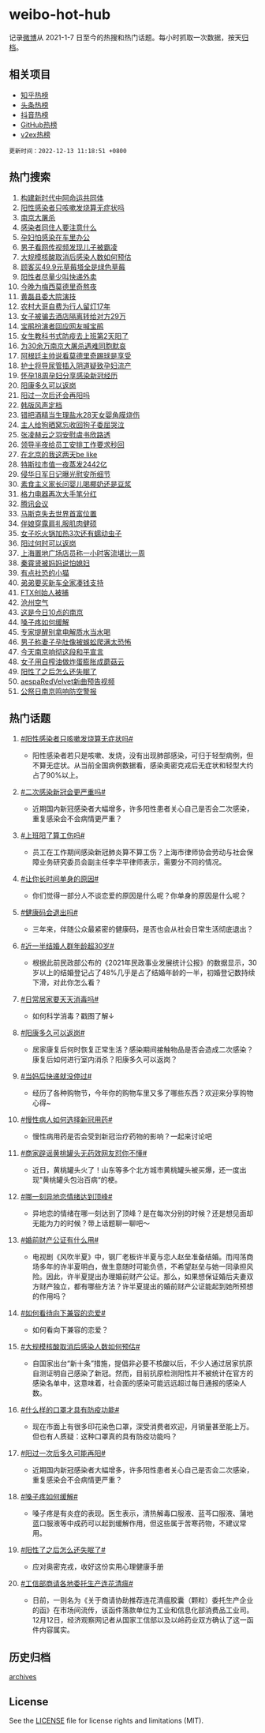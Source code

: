 # weibo-hot-hub

记录[微博](https://www.weibo.com)从 2021-1-7 日至今的热搜和热门话题。每小时抓取一次数据，按天[归档](archives)。

## 相关项目

- [知乎热榜](https://github.com/lonnyzhang423/zhihu-hot-hub)
- [头条热榜](https://github.com/lonnyzhang423/toutiao-hot-hub)
- [抖音热榜](https://github.com/lonnyzhang423/douyin-hot-hub)
- [GitHub热榜](https://github.com/lonnyzhang423/github-hot-hub)
- [v2ex热榜](https://github.com/lonnyzhang423/v2ex-hot-hub)


`更新时间：2022-12-13 11:18:51 +0800`

## 热门搜索

1. [构建新时代中阿命运共同体](https://m.weibo.cn/search?containerid=100103type%3D1%26t%3D10%26q%3D%23%E6%9E%84%E5%BB%BA%E6%96%B0%E6%97%B6%E4%BB%A3%E4%B8%AD%E9%98%BF%E5%91%BD%E8%BF%90%E5%85%B1%E5%90%8C%E4%BD%93%23&stream_entry_id=51&isnewpage=1&extparam=seat%3D1%26cate%3D10103%26pos%3D0%26dgr%3D0%26filter_type%3Drealtimehot%26c_type%3D51%26display_time%3D1670901529%26pre_seqid%3D1670900600684024098318&luicode=10000011&lfid=106003type%253D25%2526t%253D3%2526disable_hot%253D1%2526filter_type%253Drealtimehot)
1. [阳性感染者只咳嗽发烧算无症状吗](https://m.weibo.cn/search?containerid=100103type%3D1%26t%3D10%26q%3D%23%E9%98%B3%E6%80%A7%E6%84%9F%E6%9F%93%E8%80%85%E5%8F%AA%E5%92%B3%E5%97%BD%E5%8F%91%E7%83%A7%E7%AE%97%E6%97%A0%E7%97%87%E7%8A%B6%E5%90%97%23&stream_entry_id=31&isnewpage=1&extparam=seat%3D1%26cate%3D5001%26dgr%3D0%26lcate%3D5001%26q%3D%2523%25E9%2598%25B3%25E6%2580%25A7%25E6%2584%259F%25E6%259F%2593%25E8%2580%2585%25E5%258F%25AA%25E5%2592%25B3%25E5%2597%25BD%25E5%258F%2591%25E7%2583%25A7%25E7%25AE%2597%25E6%2597%25A0%25E7%2597%2587%25E7%258A%25B6%25E5%2590%2597%2523%26realpos%3D1%26flag%3D2%26pos%3D0%26band_rank%3D1%26filter_type%3Drealtimehot%26c_type%3D31%26display_time%3D1670901529%26pre_seqid%3D1670900600684024098318&luicode=10000011&lfid=106003type%253D25%2526t%253D3%2526disable_hot%253D1%2526filter_type%253Drealtimehot)
1. [南京大屠杀](https://m.weibo.cn/search?containerid=100103type%3D1%26t%3D10%26q%3D%23%E5%8D%97%E4%BA%AC%E5%A4%A7%E5%B1%A0%E6%9D%80%23&stream_entry_id=31&isnewpage=1&extparam=seat%3D1%26cate%3D5001%26dgr%3D0%26lcate%3D5001%26q%3D%2523%25E5%258D%2597%25E4%25BA%25AC%25E5%25A4%25A7%25E5%25B1%25A0%25E6%259D%2580%2523%26realpos%3D2%26flag%3D16%26pos%3D1%26band_rank%3D2%26filter_type%3Drealtimehot%26c_type%3D31%26display_time%3D1670901529%26pre_seqid%3D1670900600684024098318&luicode=10000011&lfid=106003type%253D25%2526t%253D3%2526disable_hot%253D1%2526filter_type%253Drealtimehot)
1. [感染者同住人要注意什么](https://m.weibo.cn/search?containerid=100103type%3D1%26t%3D10%26q%3D%23%E6%84%9F%E6%9F%93%E8%80%85%E5%90%8C%E4%BD%8F%E4%BA%BA%E8%A6%81%E6%B3%A8%E6%84%8F%E4%BB%80%E4%B9%88%23&stream_entry_id=31&isnewpage=1&extparam=seat%3D1%26cate%3D5001%26dgr%3D0%26lcate%3D5001%26q%3D%2523%25E6%2584%259F%25E6%259F%2593%25E8%2580%2585%25E5%2590%258C%25E4%25BD%258F%25E4%25BA%25BA%25E8%25A6%2581%25E6%25B3%25A8%25E6%2584%258F%25E4%25BB%2580%25E4%25B9%2588%2523%26realpos%3D3%26flag%3D0%26pos%3D2%26band_rank%3D3%26filter_type%3Drealtimehot%26c_type%3D31%26display_time%3D1670901529%26pre_seqid%3D1670900600684024098318&luicode=10000011&lfid=106003type%253D25%2526t%253D3%2526disable_hot%253D1%2526filter_type%253Drealtimehot)
1. [孕妇怕感染在车里办公](https://m.weibo.cn/search?containerid=100103type%3D1%26t%3D10%26q%3D%23%E5%AD%95%E5%A6%87%E6%80%95%E6%84%9F%E6%9F%93%E5%9C%A8%E8%BD%A6%E9%87%8C%E5%8A%9E%E5%85%AC%23&stream_entry_id=31&isnewpage=1&extparam=seat%3D1%26cate%3D5001%26dgr%3D0%26lcate%3D5001%26q%3D%2523%25E5%25AD%2595%25E5%25A6%2587%25E6%2580%2595%25E6%2584%259F%25E6%259F%2593%25E5%259C%25A8%25E8%25BD%25A6%25E9%2587%258C%25E5%258A%259E%25E5%2585%25AC%2523%26realpos%3D4%26flag%3D2%26pos%3D3%26band_rank%3D4%26filter_type%3Drealtimehot%26c_type%3D31%26display_time%3D1670901529%26pre_seqid%3D1670900600684024098318&luicode=10000011&lfid=106003type%253D25%2526t%253D3%2526disable_hot%253D1%2526filter_type%253Drealtimehot)
1. [男子看网传视频发现儿子被霸凌](https://m.weibo.cn/search?containerid=100103type%3D1%26t%3D10%26q%3D%23%E7%94%B7%E5%AD%90%E7%9C%8B%E7%BD%91%E4%BC%A0%E8%A7%86%E9%A2%91%E5%8F%91%E7%8E%B0%E5%84%BF%E5%AD%90%E8%A2%AB%E9%9C%B8%E5%87%8C%23&stream_entry_id=31&isnewpage=1&extparam=seat%3D1%26cate%3D5001%26dgr%3D0%26lcate%3D5001%26q%3D%2523%25E7%2594%25B7%25E5%25AD%2590%25E7%259C%258B%25E7%25BD%2591%25E4%25BC%25A0%25E8%25A7%2586%25E9%25A2%2591%25E5%258F%2591%25E7%258E%25B0%25E5%2584%25BF%25E5%25AD%2590%25E8%25A2%25AB%25E9%259C%25B8%25E5%2587%258C%2523%26realpos%3D5%26flag%3D0%26pos%3D4%26band_rank%3D5%26filter_type%3Drealtimehot%26c_type%3D31%26display_time%3D1670901529%26pre_seqid%3D1670900600684024098318&luicode=10000011&lfid=106003type%253D25%2526t%253D3%2526disable_hot%253D1%2526filter_type%253Drealtimehot)
1. [大规模核酸取消后感染人数如何预估](https://m.weibo.cn/search?containerid=100103type%3D1%26t%3D10%26q%3D%23%E5%A4%A7%E8%A7%84%E6%A8%A1%E6%A0%B8%E9%85%B8%E5%8F%96%E6%B6%88%E5%90%8E%E6%84%9F%E6%9F%93%E4%BA%BA%E6%95%B0%E5%A6%82%E4%BD%95%E9%A2%84%E4%BC%B0%23&stream_entry_id=31&isnewpage=1&extparam=seat%3D1%26cate%3D5001%26dgr%3D0%26lcate%3D5001%26q%3D%2523%25E5%25A4%25A7%25E8%25A7%2584%25E6%25A8%25A1%25E6%25A0%25B8%25E9%2585%25B8%25E5%258F%2596%25E6%25B6%2588%25E5%2590%258E%25E6%2584%259F%25E6%259F%2593%25E4%25BA%25BA%25E6%2595%25B0%25E5%25A6%2582%25E4%25BD%2595%25E9%25A2%2584%25E4%25BC%25B0%2523%26realpos%3D6%26flag%3D1%26pos%3D5%26band_rank%3D6%26filter_type%3Drealtimehot%26c_type%3D31%26display_time%3D1670901529%26pre_seqid%3D1670900600684024098318&luicode=10000011&lfid=106003type%253D25%2526t%253D3%2526disable_hot%253D1%2526filter_type%253Drealtimehot)
1. [顾客买49.9元草莓塔全是绿色草莓](https://m.weibo.cn/search?containerid=100103type%3D1%26t%3D10%26q%3D%23%E9%A1%BE%E5%AE%A2%E4%B9%B049.9%E5%85%83%E8%8D%89%E8%8E%93%E5%A1%94%E5%85%A8%E6%98%AF%E7%BB%BF%E8%89%B2%E8%8D%89%E8%8E%93%23&stream_entry_id=31&isnewpage=1&extparam=seat%3D1%26cate%3D5001%26dgr%3D0%26lcate%3D5001%26q%3D%2523%25E9%25A1%25BE%25E5%25AE%25A2%25E4%25B9%25B049.9%25E5%2585%2583%25E8%258D%2589%25E8%258E%2593%25E5%25A1%2594%25E5%2585%25A8%25E6%2598%25AF%25E7%25BB%25BF%25E8%2589%25B2%25E8%258D%2589%25E8%258E%2593%2523%26realpos%3D7%26flag%3D2%26pos%3D6%26band_rank%3D7%26filter_type%3Drealtimehot%26c_type%3D31%26display_time%3D1670901529%26pre_seqid%3D1670900600684024098318&luicode=10000011&lfid=106003type%253D25%2526t%253D3%2526disable_hot%253D1%2526filter_type%253Drealtimehot)
1. [阳性者尽量少叫快递外卖](https://m.weibo.cn/search?containerid=100103type%3D1%26t%3D10%26q%3D%23%E9%98%B3%E6%80%A7%E8%80%85%E5%B0%BD%E9%87%8F%E5%B0%91%E5%8F%AB%E5%BF%AB%E9%80%92%E5%A4%96%E5%8D%96%23&stream_entry_id=31&isnewpage=1&extparam=seat%3D1%26cate%3D5001%26dgr%3D0%26lcate%3D5001%26q%3D%2523%25E9%2598%25B3%25E6%2580%25A7%25E8%2580%2585%25E5%25B0%25BD%25E9%2587%258F%25E5%25B0%2591%25E5%258F%25AB%25E5%25BF%25AB%25E9%2580%2592%25E5%25A4%2596%25E5%258D%2596%2523%26realpos%3D8%26flag%3D2%26pos%3D7%26band_rank%3D8%26filter_type%3Drealtimehot%26c_type%3D31%26display_time%3D1670901529%26pre_seqid%3D1670900600684024098318&luicode=10000011&lfid=106003type%253D25%2526t%253D3%2526disable_hot%253D1%2526filter_type%253Drealtimehot)
1. [今晚为梅西莫德里奇熬夜](https://m.weibo.cn/search?containerid=100103type%3D1%26t%3D10%26q%3D%23%E4%BB%8A%E6%99%9A%E4%B8%BA%E6%A2%85%E8%A5%BF%E8%8E%AB%E5%BE%B7%E9%87%8C%E5%A5%87%E7%86%AC%E5%A4%9C%23&stream_entry_id=31&isnewpage=1&extparam=seat%3D1%26cate%3D5001%26dgr%3D0%26lcate%3D5001%26q%3D%2523%25E4%25BB%258A%25E6%2599%259A%25E4%25B8%25BA%25E6%25A2%2585%25E8%25A5%25BF%25E8%258E%25AB%25E5%25BE%25B7%25E9%2587%258C%25E5%25A5%2587%25E7%2586%25AC%25E5%25A4%259C%2523%26realpos%3D9%26flag%3D0%26pos%3D8%26band_rank%3D9%26filter_type%3Drealtimehot%26c_type%3D31%26display_time%3D1670901529%26pre_seqid%3D1670900600684024098318&luicode=10000011&lfid=106003type%253D25%2526t%253D3%2526disable_hot%253D1%2526filter_type%253Drealtimehot)
1. [黄磊县委大院演技](https://m.weibo.cn/search?containerid=100103type%3D1%26t%3D10%26q%3D%23%E9%BB%84%E7%A3%8A%E5%8E%BF%E5%A7%94%E5%A4%A7%E9%99%A2%E6%BC%94%E6%8A%80%23&stream_entry_id=31&isnewpage=1&extparam=seat%3D1%26cate%3D5001%26dgr%3D0%26lcate%3D5001%26q%3D%2523%25E9%25BB%2584%25E7%25A3%258A%25E5%258E%25BF%25E5%25A7%2594%25E5%25A4%25A7%25E9%2599%25A2%25E6%25BC%2594%25E6%258A%2580%2523%26realpos%3D10%26flag%3D0%26pos%3D9%26band_rank%3D10%26filter_type%3Drealtimehot%26c_type%3D31%26display_time%3D1670901529%26pre_seqid%3D1670900600684024098318&luicode=10000011&lfid=106003type%253D25%2526t%253D3%2526disable_hot%253D1%2526filter_type%253Drealtimehot)
1. [农村大哥自费为行人留灯17年](https://m.weibo.cn/search?containerid=100103type%3D1%26t%3D10%26q%3D%23%E5%86%9C%E6%9D%91%E5%A4%A7%E5%93%A5%E8%87%AA%E8%B4%B9%E4%B8%BA%E8%A1%8C%E4%BA%BA%E7%95%99%E7%81%AF17%E5%B9%B4%23&stream_entry_id=31&isnewpage=1&extparam=seat%3D1%26cate%3D5001%26dgr%3D0%26lcate%3D5001%26q%3D%2523%25E5%2586%259C%25E6%259D%2591%25E5%25A4%25A7%25E5%2593%25A5%25E8%2587%25AA%25E8%25B4%25B9%25E4%25B8%25BA%25E8%25A1%258C%25E4%25BA%25BA%25E7%2595%2599%25E7%2581%25AF17%25E5%25B9%25B4%2523%26realpos%3D11%26flag%3D1%26pos%3D10%26band_rank%3D11%26filter_type%3Drealtimehot%26c_type%3D31%26display_time%3D1670901529%26pre_seqid%3D1670900600684024098318&luicode=10000011&lfid=106003type%253D25%2526t%253D3%2526disable_hot%253D1%2526filter_type%253Drealtimehot)
1. [女子被骗去酒店隔离转给对方29万](https://m.weibo.cn/search?containerid=100103type%3D1%26t%3D10%26q%3D%23%E5%A5%B3%E5%AD%90%E8%A2%AB%E9%AA%97%E5%8E%BB%E9%85%92%E5%BA%97%E9%9A%94%E7%A6%BB%E8%BD%AC%E7%BB%99%E5%AF%B9%E6%96%B929%E4%B8%87%23&stream_entry_id=31&isnewpage=1&extparam=seat%3D1%26cate%3D5001%26dgr%3D0%26lcate%3D5001%26q%3D%2523%25E5%25A5%25B3%25E5%25AD%2590%25E8%25A2%25AB%25E9%25AA%2597%25E5%258E%25BB%25E9%2585%2592%25E5%25BA%2597%25E9%259A%2594%25E7%25A6%25BB%25E8%25BD%25AC%25E7%25BB%2599%25E5%25AF%25B9%25E6%2596%25B929%25E4%25B8%2587%2523%26realpos%3D12%26flag%3D1%26pos%3D11%26band_rank%3D12%26filter_type%3Drealtimehot%26c_type%3D31%26display_time%3D1670901529%26pre_seqid%3D1670900600684024098318&luicode=10000011&lfid=106003type%253D25%2526t%253D3%2526disable_hot%253D1%2526filter_type%253Drealtimehot)
1. [宝鹃扮演者回应网友喊宝鹃](https://m.weibo.cn/search?containerid=100103type%3D1%26t%3D10%26q%3D%E5%AE%9D%E9%B9%83%E6%89%AE%E6%BC%94%E8%80%85%E5%9B%9E%E5%BA%94%E7%BD%91%E5%8F%8B%E5%96%8A%E5%AE%9D%E9%B9%83&stream_entry_id=31&isnewpage=1&extparam=seat%3D1%26cate%3D5001%26dgr%3D0%26lcate%3D5001%26q%3D%25E5%25AE%259D%25E9%25B9%2583%25E6%2589%25AE%25E6%25BC%2594%25E8%2580%2585%25E5%259B%259E%25E5%25BA%2594%25E7%25BD%2591%25E5%258F%258B%25E5%2596%258A%25E5%25AE%259D%25E9%25B9%2583%26realpos%3D13%26flag%3D0%26pos%3D12%26band_rank%3D13%26filter_type%3Drealtimehot%26c_type%3D31%26display_time%3D1670901529%26pre_seqid%3D1670900600684024098318&luicode=10000011&lfid=106003type%253D25%2526t%253D3%2526disable_hot%253D1%2526filter_type%253Drealtimehot)
1. [女生教科书式防疫去上班第2天阳了](https://m.weibo.cn/search?containerid=100103type%3D1%26t%3D10%26q%3D%23%E5%A5%B3%E7%94%9F%E6%95%99%E7%A7%91%E4%B9%A6%E5%BC%8F%E9%98%B2%E7%96%AB%E5%8E%BB%E4%B8%8A%E7%8F%AD%E7%AC%AC2%E5%A4%A9%E9%98%B3%E4%BA%86%23&stream_entry_id=31&isnewpage=1&extparam=seat%3D1%26cate%3D5001%26dgr%3D0%26lcate%3D5001%26q%3D%2523%25E5%25A5%25B3%25E7%2594%259F%25E6%2595%2599%25E7%25A7%2591%25E4%25B9%25A6%25E5%25BC%258F%25E9%2598%25B2%25E7%2596%25AB%25E5%258E%25BB%25E4%25B8%258A%25E7%258F%25AD%25E7%25AC%25AC2%25E5%25A4%25A9%25E9%2598%25B3%25E4%25BA%2586%2523%26realpos%3D14%26flag%3D0%26pos%3D13%26band_rank%3D14%26filter_type%3Drealtimehot%26c_type%3D31%26display_time%3D1670901529%26pre_seqid%3D1670900600684024098318&luicode=10000011&lfid=106003type%253D25%2526t%253D3%2526disable_hot%253D1%2526filter_type%253Drealtimehot)
1. [为30余万南京大屠杀遇难同胞默哀](https://m.weibo.cn/search?containerid=100103type%3D1%26t%3D10%26q%3D%23%E4%B8%BA30%E4%BD%99%E4%B8%87%E5%8D%97%E4%BA%AC%E5%A4%A7%E5%B1%A0%E6%9D%80%E9%81%87%E9%9A%BE%E5%90%8C%E8%83%9E%E9%BB%98%E5%93%80%23&stream_entry_id=31&isnewpage=1&extparam=seat%3D1%26adid%3D174920%26cate%3D5001%26dgr%3D0%26lcate%3D5001%26q%3D%2523%25E4%25B8%25BA30%25E4%25BD%2599%25E4%25B8%2587%25E5%258D%2597%25E4%25BA%25AC%25E5%25A4%25A7%25E5%25B1%25A0%25E6%259D%2580%25E9%2581%2587%25E9%259A%25BE%25E5%2590%258C%25E8%2583%259E%25E9%25BB%2598%25E5%2593%2580%2523%26realpos%3D15%26flag%3D0%26pos%3D14%26band_rank%3D15%26filter_type%3Drealtimehot%26c_type%3D31%26display_time%3D1670901529%26pre_seqid%3D1670900600684024098318&luicode=10000011&lfid=106003type%253D25%2526t%253D3%2526disable_hot%253D1%2526filter_type%253Drealtimehot)
1. [阿根廷主帅说看莫德里奇踢球是享受](https://m.weibo.cn/search?containerid=100103type%3D1%26t%3D10%26q%3D%23%E9%98%BF%E6%A0%B9%E5%BB%B7%E4%B8%BB%E5%B8%85%E8%AF%B4%E7%9C%8B%E8%8E%AB%E5%BE%B7%E9%87%8C%E5%A5%87%E8%B8%A2%E7%90%83%E6%98%AF%E4%BA%AB%E5%8F%97%23&stream_entry_id=31&isnewpage=1&extparam=seat%3D1%26cate%3D5001%26dgr%3D0%26lcate%3D5001%26q%3D%2523%25E9%2598%25BF%25E6%25A0%25B9%25E5%25BB%25B7%25E4%25B8%25BB%25E5%25B8%2585%25E8%25AF%25B4%25E7%259C%258B%25E8%258E%25AB%25E5%25BE%25B7%25E9%2587%258C%25E5%25A5%2587%25E8%25B8%25A2%25E7%2590%2583%25E6%2598%25AF%25E4%25BA%25AB%25E5%258F%2597%2523%26realpos%3D16%26flag%3D1%26pos%3D15%26band_rank%3D16%26filter_type%3Drealtimehot%26c_type%3D31%26display_time%3D1670901529%26pre_seqid%3D1670900600684024098318&luicode=10000011&lfid=106003type%253D25%2526t%253D3%2526disable_hot%253D1%2526filter_type%253Drealtimehot)
1. [护士将导尿管插入阴道疑致孕妇流产](https://m.weibo.cn/search?containerid=100103type%3D1%26t%3D10%26q%3D%23%E6%8A%A4%E5%A3%AB%E5%B0%86%E5%AF%BC%E5%B0%BF%E7%AE%A1%E6%8F%92%E5%85%A5%E9%98%B4%E9%81%93%E7%96%91%E8%87%B4%E5%AD%95%E5%A6%87%E6%B5%81%E4%BA%A7%23&stream_entry_id=31&isnewpage=1&extparam=seat%3D1%26cate%3D5001%26dgr%3D0%26lcate%3D5001%26q%3D%2523%25E6%258A%25A4%25E5%25A3%25AB%25E5%25B0%2586%25E5%25AF%25BC%25E5%25B0%25BF%25E7%25AE%25A1%25E6%258F%2592%25E5%2585%25A5%25E9%2598%25B4%25E9%2581%2593%25E7%2596%2591%25E8%2587%25B4%25E5%25AD%2595%25E5%25A6%2587%25E6%25B5%2581%25E4%25BA%25A7%2523%26realpos%3D17%26flag%3D1%26pos%3D16%26band_rank%3D17%26filter_type%3Drealtimehot%26c_type%3D31%26display_time%3D1670901529%26pre_seqid%3D1670900600684024098318&luicode=10000011&lfid=106003type%253D25%2526t%253D3%2526disable_hot%253D1%2526filter_type%253Drealtimehot)
1. [怀孕18周孕妇分享感染新冠经历](https://m.weibo.cn/search?containerid=100103type%3D1%26t%3D10%26q%3D%23%E6%80%80%E5%AD%9518%E5%91%A8%E5%AD%95%E5%A6%87%E5%88%86%E4%BA%AB%E6%84%9F%E6%9F%93%E6%96%B0%E5%86%A0%E7%BB%8F%E5%8E%86%23&stream_entry_id=31&isnewpage=1&extparam=seat%3D1%26cate%3D5001%26dgr%3D0%26lcate%3D5001%26q%3D%2523%25E6%2580%2580%25E5%25AD%259518%25E5%2591%25A8%25E5%25AD%2595%25E5%25A6%2587%25E5%2588%2586%25E4%25BA%25AB%25E6%2584%259F%25E6%259F%2593%25E6%2596%25B0%25E5%2586%25A0%25E7%25BB%258F%25E5%258E%2586%2523%26realpos%3D18%26flag%3D1%26pos%3D17%26band_rank%3D18%26filter_type%3Drealtimehot%26c_type%3D31%26display_time%3D1670901529%26pre_seqid%3D1670900600684024098318&luicode=10000011&lfid=106003type%253D25%2526t%253D3%2526disable_hot%253D1%2526filter_type%253Drealtimehot)
1. [阳康多久可以返岗](https://m.weibo.cn/search?containerid=100103type%3D1%26t%3D10%26q%3D%23%E9%98%B3%E5%BA%B7%E5%A4%9A%E4%B9%85%E5%8F%AF%E4%BB%A5%E8%BF%94%E5%B2%97%23&stream_entry_id=31&isnewpage=1&extparam=seat%3D1%26cate%3D5001%26dgr%3D0%26lcate%3D5001%26q%3D%2523%25E9%2598%25B3%25E5%25BA%25B7%25E5%25A4%259A%25E4%25B9%2585%25E5%258F%25AF%25E4%25BB%25A5%25E8%25BF%2594%25E5%25B2%2597%2523%26realpos%3D19%26flag%3D0%26pos%3D18%26band_rank%3D19%26filter_type%3Drealtimehot%26c_type%3D31%26display_time%3D1670901529%26pre_seqid%3D1670900600684024098318&luicode=10000011&lfid=106003type%253D25%2526t%253D3%2526disable_hot%253D1%2526filter_type%253Drealtimehot)
1. [阳过一次后还会再阳吗](https://m.weibo.cn/search?containerid=100103type%3D1%26t%3D10%26q%3D%23%E9%98%B3%E8%BF%87%E4%B8%80%E6%AC%A1%E5%90%8E%E8%BF%98%E4%BC%9A%E5%86%8D%E9%98%B3%E5%90%97%23&stream_entry_id=31&isnewpage=1&extparam=seat%3D1%26cate%3D5001%26dgr%3D0%26lcate%3D5001%26q%3D%2523%25E9%2598%25B3%25E8%25BF%2587%25E4%25B8%2580%25E6%25AC%25A1%25E5%2590%258E%25E8%25BF%2598%25E4%25BC%259A%25E5%2586%258D%25E9%2598%25B3%25E5%2590%2597%2523%26realpos%3D20%26flag%3D1%26pos%3D19%26band_rank%3D20%26filter_type%3Drealtimehot%26c_type%3D31%26display_time%3D1670901529%26pre_seqid%3D1670900600684024098318&luicode=10000011&lfid=106003type%253D25%2526t%253D3%2526disable_hot%253D1%2526filter_type%253Drealtimehot)
1. [韩版风声定档](https://m.weibo.cn/search?containerid=100103type%3D1%26t%3D10%26q%3D%23%E9%9F%A9%E7%89%88%E9%A3%8E%E5%A3%B0%E5%AE%9A%E6%A1%A3%23&stream_entry_id=31&isnewpage=1&extparam=seat%3D1%26cate%3D5001%26dgr%3D0%26lcate%3D5001%26q%3D%2523%25E9%259F%25A9%25E7%2589%2588%25E9%25A3%258E%25E5%25A3%25B0%25E5%25AE%259A%25E6%25A1%25A3%2523%26realpos%3D21%26flag%3D1%26pos%3D20%26band_rank%3D21%26filter_type%3Drealtimehot%26c_type%3D31%26display_time%3D1670901529%26pre_seqid%3D1670900600684024098318&luicode=10000011&lfid=106003type%253D25%2526t%253D3%2526disable_hot%253D1%2526filter_type%253Drealtimehot)
1. [错把酒精当生理盐水28天女婴角膜烧伤](https://m.weibo.cn/search?containerid=100103type%3D1%26t%3D10%26q%3D%23%E9%94%99%E6%8A%8A%E9%85%92%E7%B2%BE%E5%BD%93%E7%94%9F%E7%90%86%E7%9B%90%E6%B0%B428%E5%A4%A9%E5%A5%B3%E5%A9%B4%E8%A7%92%E8%86%9C%E7%83%A7%E4%BC%A4%23&stream_entry_id=31&isnewpage=1&extparam=seat%3D1%26cate%3D5001%26dgr%3D0%26lcate%3D5001%26q%3D%2523%25E9%2594%2599%25E6%258A%258A%25E9%2585%2592%25E7%25B2%25BE%25E5%25BD%2593%25E7%2594%259F%25E7%2590%2586%25E7%259B%2590%25E6%25B0%25B428%25E5%25A4%25A9%25E5%25A5%25B3%25E5%25A9%25B4%25E8%25A7%2592%25E8%2586%259C%25E7%2583%25A7%25E4%25BC%25A4%2523%26realpos%3D22%26flag%3D0%26pos%3D21%26band_rank%3D22%26filter_type%3Drealtimehot%26c_type%3D31%26display_time%3D1670901529%26pre_seqid%3D1670900600684024098318&luicode=10000011&lfid=106003type%253D25%2526t%253D3%2526disable_hot%253D1%2526filter_type%253Drealtimehot)
1. [主人给狗晒窝忘收回狗子委屈哭泣](https://m.weibo.cn/search?containerid=100103type%3D1%26t%3D10%26q%3D%23%E4%B8%BB%E4%BA%BA%E7%BB%99%E7%8B%97%E6%99%92%E7%AA%9D%E5%BF%98%E6%94%B6%E5%9B%9E%E7%8B%97%E5%AD%90%E5%A7%94%E5%B1%88%E5%93%AD%E6%B3%A3%23&stream_entry_id=31&isnewpage=1&extparam=seat%3D1%26cate%3D5001%26dgr%3D0%26lcate%3D5001%26q%3D%2523%25E4%25B8%25BB%25E4%25BA%25BA%25E7%25BB%2599%25E7%258B%2597%25E6%2599%2592%25E7%25AA%259D%25E5%25BF%2598%25E6%2594%25B6%25E5%259B%259E%25E7%258B%2597%25E5%25AD%2590%25E5%25A7%2594%25E5%25B1%2588%25E5%2593%25AD%25E6%25B3%25A3%2523%26realpos%3D23%26flag%3D0%26pos%3D22%26band_rank%3D23%26filter_type%3Drealtimehot%26c_type%3D31%26display_time%3D1670901529%26pre_seqid%3D1670900600684024098318&luicode=10000011&lfid=106003type%253D25%2526t%253D3%2526disable_hot%253D1%2526filter_type%253Drealtimehot)
1. [张凌赫云之羽安慰虞书欣路透](https://m.weibo.cn/search?containerid=100103type%3D1%26t%3D10%26q%3D%23%E5%BC%A0%E5%87%8C%E8%B5%AB%E4%BA%91%E4%B9%8B%E7%BE%BD%E5%AE%89%E6%85%B0%E8%99%9E%E4%B9%A6%E6%AC%A3%E8%B7%AF%E9%80%8F%23&stream_entry_id=31&isnewpage=1&extparam=seat%3D1%26cate%3D5001%26dgr%3D0%26lcate%3D5001%26q%3D%2523%25E5%25BC%25A0%25E5%2587%258C%25E8%25B5%25AB%25E4%25BA%2591%25E4%25B9%258B%25E7%25BE%25BD%25E5%25AE%2589%25E6%2585%25B0%25E8%2599%259E%25E4%25B9%25A6%25E6%25AC%25A3%25E8%25B7%25AF%25E9%2580%258F%2523%26realpos%3D24%26flag%3D1%26pos%3D23%26band_rank%3D24%26filter_type%3Drealtimehot%26c_type%3D31%26display_time%3D1670901529%26pre_seqid%3D1670900600684024098318&luicode=10000011&lfid=106003type%253D25%2526t%253D3%2526disable_hot%253D1%2526filter_type%253Drealtimehot)
1. [领导半夜给员工安排工作要求秒回](https://m.weibo.cn/search?containerid=100103type%3D1%26t%3D10%26q%3D%23%E9%A2%86%E5%AF%BC%E5%8D%8A%E5%A4%9C%E7%BB%99%E5%91%98%E5%B7%A5%E5%AE%89%E6%8E%92%E5%B7%A5%E4%BD%9C%E8%A6%81%E6%B1%82%E7%A7%92%E5%9B%9E%23&stream_entry_id=31&isnewpage=1&extparam=seat%3D1%26cate%3D5001%26dgr%3D0%26lcate%3D5001%26q%3D%2523%25E9%25A2%2586%25E5%25AF%25BC%25E5%258D%258A%25E5%25A4%259C%25E7%25BB%2599%25E5%2591%2598%25E5%25B7%25A5%25E5%25AE%2589%25E6%258E%2592%25E5%25B7%25A5%25E4%25BD%259C%25E8%25A6%2581%25E6%25B1%2582%25E7%25A7%2592%25E5%259B%259E%2523%26realpos%3D25%26flag%3D1%26pos%3D24%26band_rank%3D25%26filter_type%3Drealtimehot%26c_type%3D31%26display_time%3D1670901529%26pre_seqid%3D1670900600684024098318&luicode=10000011&lfid=106003type%253D25%2526t%253D3%2526disable_hot%253D1%2526filter_type%253Drealtimehot)
1. [在北京的我这两天be like](https://m.weibo.cn/search?containerid=100103type%3D1%26t%3D10%26q%3D%E5%9C%A8%E5%8C%97%E4%BA%AC%E7%9A%84%E6%88%91%E8%BF%99%E4%B8%A4%E5%A4%A9be+like&stream_entry_id=31&isnewpage=1&extparam=seat%3D1%26cate%3D5001%26dgr%3D0%26lcate%3D5001%26q%3D%25E5%259C%25A8%25E5%258C%2597%25E4%25BA%25AC%25E7%259A%2584%25E6%2588%2591%25E8%25BF%2599%25E4%25B8%25A4%25E5%25A4%25A9be%2520like%26realpos%3D26%26flag%3D0%26pos%3D25%26band_rank%3D26%26filter_type%3Drealtimehot%26c_type%3D31%26display_time%3D1670901529%26pre_seqid%3D1670900600684024098318&luicode=10000011&lfid=106003type%253D25%2526t%253D3%2526disable_hot%253D1%2526filter_type%253Drealtimehot)
1. [特斯拉市值一夜蒸发2442亿](https://m.weibo.cn/search?containerid=100103type%3D1%26t%3D10%26q%3D%23%E7%89%B9%E6%96%AF%E6%8B%89%E5%B8%82%E5%80%BC%E4%B8%80%E5%A4%9C%E8%92%B8%E5%8F%912442%E4%BA%BF%23&stream_entry_id=31&isnewpage=1&extparam=seat%3D1%26cate%3D5001%26dgr%3D0%26lcate%3D5001%26q%3D%2523%25E7%2589%25B9%25E6%2596%25AF%25E6%258B%2589%25E5%25B8%2582%25E5%2580%25BC%25E4%25B8%2580%25E5%25A4%259C%25E8%2592%25B8%25E5%258F%25912442%25E4%25BA%25BF%2523%26realpos%3D27%26flag%3D0%26pos%3D26%26band_rank%3D27%26filter_type%3Drealtimehot%26c_type%3D31%26display_time%3D1670901529%26pre_seqid%3D1670900600684024098318&luicode=10000011&lfid=106003type%253D25%2526t%253D3%2526disable_hot%253D1%2526filter_type%253Drealtimehot)
1. [侵华日军日记曝光慰安所细节](https://m.weibo.cn/search?containerid=100103type%3D1%26t%3D10%26q%3D%23%E4%BE%B5%E5%8D%8E%E6%97%A5%E5%86%9B%E6%97%A5%E8%AE%B0%E6%9B%9D%E5%85%89%E6%85%B0%E5%AE%89%E6%89%80%E7%BB%86%E8%8A%82%23&stream_entry_id=31&isnewpage=1&extparam=seat%3D1%26cate%3D5001%26dgr%3D0%26lcate%3D5001%26q%3D%2523%25E4%25BE%25B5%25E5%258D%258E%25E6%2597%25A5%25E5%2586%259B%25E6%2597%25A5%25E8%25AE%25B0%25E6%259B%259D%25E5%2585%2589%25E6%2585%25B0%25E5%25AE%2589%25E6%2589%2580%25E7%25BB%2586%25E8%258A%2582%2523%26realpos%3D28%26flag%3D1%26pos%3D27%26band_rank%3D28%26filter_type%3Drealtimehot%26c_type%3D31%26display_time%3D1670901529%26pre_seqid%3D1670900600684024098318&luicode=10000011&lfid=106003type%253D25%2526t%253D3%2526disable_hot%253D1%2526filter_type%253Drealtimehot)
1. [素食主义家长问婴儿喝椰奶还是豆浆](https://m.weibo.cn/search?containerid=100103type%3D1%26t%3D10%26q%3D%23%E7%B4%A0%E9%A3%9F%E4%B8%BB%E4%B9%89%E5%AE%B6%E9%95%BF%E9%97%AE%E5%A9%B4%E5%84%BF%E5%96%9D%E6%A4%B0%E5%A5%B6%E8%BF%98%E6%98%AF%E8%B1%86%E6%B5%86%23&stream_entry_id=31&isnewpage=1&extparam=seat%3D1%26cate%3D5001%26dgr%3D0%26lcate%3D5001%26q%3D%2523%25E7%25B4%25A0%25E9%25A3%259F%25E4%25B8%25BB%25E4%25B9%2589%25E5%25AE%25B6%25E9%2595%25BF%25E9%2597%25AE%25E5%25A9%25B4%25E5%2584%25BF%25E5%2596%259D%25E6%25A4%25B0%25E5%25A5%25B6%25E8%25BF%2598%25E6%2598%25AF%25E8%25B1%2586%25E6%25B5%2586%2523%26realpos%3D29%26flag%3D0%26pos%3D28%26band_rank%3D29%26filter_type%3Drealtimehot%26c_type%3D31%26display_time%3D1670901529%26pre_seqid%3D1670900600684024098318&luicode=10000011&lfid=106003type%253D25%2526t%253D3%2526disable_hot%253D1%2526filter_type%253Drealtimehot)
1. [格力电器再次大手笔分红](https://m.weibo.cn/search?containerid=100103type%3D1%26t%3D10%26q%3D%23%E6%A0%BC%E5%8A%9B%E7%94%B5%E5%99%A8%E5%86%8D%E6%AC%A1%E5%A4%A7%E6%89%8B%E7%AC%94%E5%88%86%E7%BA%A2%23&stream_entry_id=31&isnewpage=1&extparam=seat%3D1%26cate%3D5001%26dgr%3D0%26lcate%3D5001%26q%3D%2523%25E6%25A0%25BC%25E5%258A%259B%25E7%2594%25B5%25E5%2599%25A8%25E5%2586%258D%25E6%25AC%25A1%25E5%25A4%25A7%25E6%2589%258B%25E7%25AC%2594%25E5%2588%2586%25E7%25BA%25A2%2523%26realpos%3D30%26flag%3D1%26pos%3D29%26band_rank%3D30%26filter_type%3Drealtimehot%26c_type%3D31%26display_time%3D1670901529%26pre_seqid%3D1670900600684024098318&luicode=10000011&lfid=106003type%253D25%2526t%253D3%2526disable_hot%253D1%2526filter_type%253Drealtimehot)
1. [腾讯会议](https://m.weibo.cn/search?containerid=100103type%3D1%26t%3D10%26q%3D%23%E8%85%BE%E8%AE%AF%E4%BC%9A%E8%AE%AE%23&stream_entry_id=31&isnewpage=1&extparam=seat%3D1%26cate%3D5001%26dgr%3D0%26lcate%3D5001%26q%3D%2523%25E8%2585%25BE%25E8%25AE%25AF%25E4%25BC%259A%25E8%25AE%25AE%2523%26realpos%3D31%26flag%3D0%26pos%3D30%26band_rank%3D31%26filter_type%3Drealtimehot%26c_type%3D31%26display_time%3D1670901529%26pre_seqid%3D1670900600684024098318&luicode=10000011&lfid=106003type%253D25%2526t%253D3%2526disable_hot%253D1%2526filter_type%253Drealtimehot)
1. [马斯克失去世界首富位置](https://m.weibo.cn/search?containerid=100103type%3D1%26t%3D10%26q%3D%23%E9%A9%AC%E6%96%AF%E5%85%8B%E5%A4%B1%E5%8E%BB%E4%B8%96%E7%95%8C%E9%A6%96%E5%AF%8C%E4%BD%8D%E7%BD%AE%23&stream_entry_id=31&isnewpage=1&extparam=seat%3D1%26cate%3D5001%26dgr%3D0%26lcate%3D5001%26q%3D%2523%25E9%25A9%25AC%25E6%2596%25AF%25E5%2585%258B%25E5%25A4%25B1%25E5%258E%25BB%25E4%25B8%2596%25E7%2595%258C%25E9%25A6%2596%25E5%25AF%258C%25E4%25BD%258D%25E7%25BD%25AE%2523%26realpos%3D32%26flag%3D0%26pos%3D31%26band_rank%3D32%26filter_type%3Drealtimehot%26c_type%3D31%26display_time%3D1670901529%26pre_seqid%3D1670900600684024098318&luicode=10000011&lfid=106003type%253D25%2526t%253D3%2526disable_hot%253D1%2526filter_type%253Drealtimehot)
1. [伴娘穿露肩礼服肌肉健硕](https://m.weibo.cn/search?containerid=100103type%3D1%26t%3D10%26q%3D%23%E4%BC%B4%E5%A8%98%E7%A9%BF%E9%9C%B2%E8%82%A9%E7%A4%BC%E6%9C%8D%E8%82%8C%E8%82%89%E5%81%A5%E7%A1%95%23&stream_entry_id=31&isnewpage=1&extparam=seat%3D1%26cate%3D5001%26dgr%3D0%26lcate%3D5001%26q%3D%2523%25E4%25BC%25B4%25E5%25A8%2598%25E7%25A9%25BF%25E9%259C%25B2%25E8%2582%25A9%25E7%25A4%25BC%25E6%259C%258D%25E8%2582%258C%25E8%2582%2589%25E5%2581%25A5%25E7%25A1%2595%2523%26realpos%3D33%26flag%3D0%26pos%3D32%26band_rank%3D33%26filter_type%3Drealtimehot%26c_type%3D31%26display_time%3D1670901529%26pre_seqid%3D1670900600684024098318&luicode=10000011&lfid=106003type%253D25%2526t%253D3%2526disable_hot%253D1%2526filter_type%253Drealtimehot)
1. [女子吃火锅加热3次还有蠕动虫子](https://m.weibo.cn/search?containerid=100103type%3D1%26t%3D10%26q%3D%23%E5%A5%B3%E5%AD%90%E5%90%83%E7%81%AB%E9%94%85%E5%8A%A0%E7%83%AD3%E6%AC%A1%E8%BF%98%E6%9C%89%E8%A0%95%E5%8A%A8%E8%99%AB%E5%AD%90%23&stream_entry_id=31&isnewpage=1&extparam=seat%3D1%26cate%3D5001%26dgr%3D0%26lcate%3D5001%26q%3D%2523%25E5%25A5%25B3%25E5%25AD%2590%25E5%2590%2583%25E7%2581%25AB%25E9%2594%2585%25E5%258A%25A0%25E7%2583%25AD3%25E6%25AC%25A1%25E8%25BF%2598%25E6%259C%2589%25E8%25A0%2595%25E5%258A%25A8%25E8%2599%25AB%25E5%25AD%2590%2523%26realpos%3D34%26flag%3D0%26pos%3D33%26band_rank%3D34%26filter_type%3Drealtimehot%26c_type%3D31%26display_time%3D1670901529%26pre_seqid%3D1670900600684024098318&luicode=10000011&lfid=106003type%253D25%2526t%253D3%2526disable_hot%253D1%2526filter_type%253Drealtimehot)
1. [阳过何时可以返岗](https://m.weibo.cn/search?containerid=100103type%3D1%26t%3D10%26q%3D%23%E9%98%B3%E8%BF%87%E4%BD%95%E6%97%B6%E5%8F%AF%E4%BB%A5%E8%BF%94%E5%B2%97%23&stream_entry_id=31&isnewpage=1&extparam=seat%3D1%26cate%3D5001%26dgr%3D0%26lcate%3D5001%26q%3D%2523%25E9%2598%25B3%25E8%25BF%2587%25E4%25BD%2595%25E6%2597%25B6%25E5%258F%25AF%25E4%25BB%25A5%25E8%25BF%2594%25E5%25B2%2597%2523%26realpos%3D35%26flag%3D1%26pos%3D34%26band_rank%3D35%26filter_type%3Drealtimehot%26c_type%3D31%26display_time%3D1670901529%26pre_seqid%3D1670900600684024098318&luicode=10000011&lfid=106003type%253D25%2526t%253D3%2526disable_hot%253D1%2526filter_type%253Drealtimehot)
1. [上海置地广场店员称一小时客流堪比一周](https://m.weibo.cn/search?containerid=100103type%3D1%26t%3D10%26q%3D%23%E4%B8%8A%E6%B5%B7%E7%BD%AE%E5%9C%B0%E5%B9%BF%E5%9C%BA%E5%BA%97%E5%91%98%E7%A7%B0%E4%B8%80%E5%B0%8F%E6%97%B6%E5%AE%A2%E6%B5%81%E5%A0%AA%E6%AF%94%E4%B8%80%E5%91%A8%23&stream_entry_id=31&isnewpage=1&extparam=seat%3D1%26cate%3D5001%26dgr%3D0%26lcate%3D5001%26q%3D%2523%25E4%25B8%258A%25E6%25B5%25B7%25E7%25BD%25AE%25E5%259C%25B0%25E5%25B9%25BF%25E5%259C%25BA%25E5%25BA%2597%25E5%2591%2598%25E7%25A7%25B0%25E4%25B8%2580%25E5%25B0%258F%25E6%2597%25B6%25E5%25AE%25A2%25E6%25B5%2581%25E5%25A0%25AA%25E6%25AF%2594%25E4%25B8%2580%25E5%2591%25A8%2523%26realpos%3D36%26flag%3D0%26pos%3D35%26band_rank%3D36%26filter_type%3Drealtimehot%26c_type%3D31%26display_time%3D1670901529%26pre_seqid%3D1670900600684024098318&luicode=10000011&lfid=106003type%253D25%2526t%253D3%2526disable_hot%253D1%2526filter_type%253Drealtimehot)
1. [秦霄贤被妈妈说怕媳妇](https://m.weibo.cn/search?containerid=100103type%3D1%26t%3D10%26q%3D%23%E7%A7%A6%E9%9C%84%E8%B4%A4%E8%A2%AB%E5%A6%88%E5%A6%88%E8%AF%B4%E6%80%95%E5%AA%B3%E5%A6%87%23&stream_entry_id=31&isnewpage=1&extparam=seat%3D1%26cate%3D5001%26dgr%3D0%26lcate%3D5001%26q%3D%2523%25E7%25A7%25A6%25E9%259C%2584%25E8%25B4%25A4%25E8%25A2%25AB%25E5%25A6%2588%25E5%25A6%2588%25E8%25AF%25B4%25E6%2580%2595%25E5%25AA%25B3%25E5%25A6%2587%2523%26realpos%3D37%26flag%3D1%26pos%3D36%26band_rank%3D37%26filter_type%3Drealtimehot%26c_type%3D31%26display_time%3D1670901529%26pre_seqid%3D1670900600684024098318&luicode=10000011&lfid=106003type%253D25%2526t%253D3%2526disable_hot%253D1%2526filter_type%253Drealtimehot)
1. [有点社恐的小猫](https://m.weibo.cn/search?containerid=100103type%3D1%26t%3D10%26q%3D%23%E6%9C%89%E7%82%B9%E7%A4%BE%E6%81%90%E7%9A%84%E5%B0%8F%E7%8C%AB%23&stream_entry_id=31&isnewpage=1&extparam=seat%3D1%26cate%3D5001%26dgr%3D0%26lcate%3D5001%26q%3D%2523%25E6%259C%2589%25E7%2582%25B9%25E7%25A4%25BE%25E6%2581%2590%25E7%259A%2584%25E5%25B0%258F%25E7%258C%25AB%2523%26realpos%3D38%26flag%3D1%26pos%3D37%26band_rank%3D38%26filter_type%3Drealtimehot%26c_type%3D31%26display_time%3D1670901529%26pre_seqid%3D1670900600684024098318&luicode=10000011&lfid=106003type%253D25%2526t%253D3%2526disable_hot%253D1%2526filter_type%253Drealtimehot)
1. [弟弟要买新车全家凑钱支持](https://m.weibo.cn/search?containerid=100103type%3D1%26t%3D10%26q%3D%23%E5%BC%9F%E5%BC%9F%E8%A6%81%E4%B9%B0%E6%96%B0%E8%BD%A6%E5%85%A8%E5%AE%B6%E5%87%91%E9%92%B1%E6%94%AF%E6%8C%81%23&stream_entry_id=31&isnewpage=1&extparam=seat%3D1%26cate%3D5001%26dgr%3D0%26lcate%3D5001%26q%3D%2523%25E5%25BC%259F%25E5%25BC%259F%25E8%25A6%2581%25E4%25B9%25B0%25E6%2596%25B0%25E8%25BD%25A6%25E5%2585%25A8%25E5%25AE%25B6%25E5%2587%2591%25E9%2592%25B1%25E6%2594%25AF%25E6%258C%2581%2523%26realpos%3D39%26flag%3D0%26pos%3D38%26band_rank%3D39%26filter_type%3Drealtimehot%26c_type%3D31%26display_time%3D1670901529%26pre_seqid%3D1670900600684024098318&luicode=10000011&lfid=106003type%253D25%2526t%253D3%2526disable_hot%253D1%2526filter_type%253Drealtimehot)
1. [FTX创始人被捕](https://m.weibo.cn/search?containerid=100103type%3D1%26t%3D10%26q%3D%23FTX%E5%88%9B%E5%A7%8B%E4%BA%BA%E8%A2%AB%E6%8D%95%23&stream_entry_id=31&isnewpage=1&extparam=seat%3D1%26cate%3D5001%26dgr%3D0%26lcate%3D5001%26q%3D%2523FTX%25E5%2588%259B%25E5%25A7%258B%25E4%25BA%25BA%25E8%25A2%25AB%25E6%258D%2595%2523%26realpos%3D40%26flag%3D1%26pos%3D39%26band_rank%3D40%26filter_type%3Drealtimehot%26c_type%3D31%26display_time%3D1670901529%26pre_seqid%3D1670900600684024098318&luicode=10000011&lfid=106003type%253D25%2526t%253D3%2526disable_hot%253D1%2526filter_type%253Drealtimehot)
1. [沧州空气](https://m.weibo.cn/search?containerid=100103type%3D1%26t%3D10%26q%3D%E6%B2%A7%E5%B7%9E%E7%A9%BA%E6%B0%94&stream_entry_id=31&isnewpage=1&extparam=seat%3D1%26cate%3D5001%26dgr%3D0%26lcate%3D5001%26q%3D%25E6%25B2%25A7%25E5%25B7%259E%25E7%25A9%25BA%25E6%25B0%2594%26realpos%3D41%26flag%3D0%26pos%3D40%26band_rank%3D41%26filter_type%3Drealtimehot%26c_type%3D31%26display_time%3D1670901529%26pre_seqid%3D1670900600684024098318&luicode=10000011&lfid=106003type%253D25%2526t%253D3%2526disable_hot%253D1%2526filter_type%253Drealtimehot)
1. [这是今日10点的南京](https://m.weibo.cn/search?containerid=100103type%3D1%26t%3D10%26q%3D%23%E8%BF%99%E6%98%AF%E4%BB%8A%E6%97%A510%E7%82%B9%E7%9A%84%E5%8D%97%E4%BA%AC%23&stream_entry_id=31&isnewpage=1&extparam=seat%3D1%26cate%3D5001%26dgr%3D0%26lcate%3D5001%26q%3D%2523%25E8%25BF%2599%25E6%2598%25AF%25E4%25BB%258A%25E6%2597%25A510%25E7%2582%25B9%25E7%259A%2584%25E5%258D%2597%25E4%25BA%25AC%2523%26realpos%3D42%26flag%3D1%26pos%3D41%26band_rank%3D42%26filter_type%3Drealtimehot%26c_type%3D31%26display_time%3D1670901529%26pre_seqid%3D1670900600684024098318&luicode=10000011&lfid=106003type%253D25%2526t%253D3%2526disable_hot%253D1%2526filter_type%253Drealtimehot)
1. [嗓子疼如何缓解](https://m.weibo.cn/search?containerid=100103type%3D1%26t%3D10%26q%3D%23%E5%97%93%E5%AD%90%E7%96%BC%E5%A6%82%E4%BD%95%E7%BC%93%E8%A7%A3%23&stream_entry_id=31&isnewpage=1&extparam=seat%3D1%26cate%3D5001%26dgr%3D0%26lcate%3D5001%26q%3D%2523%25E5%2597%2593%25E5%25AD%2590%25E7%2596%25BC%25E5%25A6%2582%25E4%25BD%2595%25E7%25BC%2593%25E8%25A7%25A3%2523%26realpos%3D43%26flag%3D0%26pos%3D42%26band_rank%3D43%26filter_type%3Drealtimehot%26c_type%3D31%26display_time%3D1670901529%26pre_seqid%3D1670900600684024098318&luicode=10000011&lfid=106003type%253D25%2526t%253D3%2526disable_hot%253D1%2526filter_type%253Drealtimehot)
1. [专家提醒别拿电解质水当水喝](https://m.weibo.cn/search?containerid=100103type%3D1%26t%3D10%26q%3D%23%E4%B8%93%E5%AE%B6%E6%8F%90%E9%86%92%E5%88%AB%E6%8B%BF%E7%94%B5%E8%A7%A3%E8%B4%A8%E6%B0%B4%E5%BD%93%E6%B0%B4%E5%96%9D%23&stream_entry_id=31&isnewpage=1&extparam=seat%3D1%26cate%3D5001%26dgr%3D0%26lcate%3D5001%26q%3D%2523%25E4%25B8%2593%25E5%25AE%25B6%25E6%258F%2590%25E9%2586%2592%25E5%2588%25AB%25E6%258B%25BF%25E7%2594%25B5%25E8%25A7%25A3%25E8%25B4%25A8%25E6%25B0%25B4%25E5%25BD%2593%25E6%25B0%25B4%25E5%2596%259D%2523%26realpos%3D44%26flag%3D1%26pos%3D43%26band_rank%3D44%26filter_type%3Drealtimehot%26c_type%3D31%26display_time%3D1670901529%26pre_seqid%3D1670900600684024098318&luicode=10000011&lfid=106003type%253D25%2526t%253D3%2526disable_hot%253D1%2526filter_type%253Drealtimehot)
1. [男子称妻子孕肚像被蜈蚣爬满太恐怖](https://m.weibo.cn/search?containerid=100103type%3D1%26t%3D10%26q%3D%23%E7%94%B7%E5%AD%90%E7%A7%B0%E5%A6%BB%E5%AD%90%E5%AD%95%E8%82%9A%E5%83%8F%E8%A2%AB%E8%9C%88%E8%9A%A3%E7%88%AC%E6%BB%A1%E5%A4%AA%E6%81%90%E6%80%96%23&stream_entry_id=31&isnewpage=1&extparam=seat%3D1%26cate%3D5001%26dgr%3D0%26lcate%3D5001%26q%3D%2523%25E7%2594%25B7%25E5%25AD%2590%25E7%25A7%25B0%25E5%25A6%25BB%25E5%25AD%2590%25E5%25AD%2595%25E8%2582%259A%25E5%2583%258F%25E8%25A2%25AB%25E8%259C%2588%25E8%259A%25A3%25E7%2588%25AC%25E6%25BB%25A1%25E5%25A4%25AA%25E6%2581%2590%25E6%2580%2596%2523%26realpos%3D45%26flag%3D0%26pos%3D44%26band_rank%3D45%26filter_type%3Drealtimehot%26c_type%3D31%26display_time%3D1670901529%26pre_seqid%3D1670900600684024098318&luicode=10000011&lfid=106003type%253D25%2526t%253D3%2526disable_hot%253D1%2526filter_type%253Drealtimehot)
1. [今天南京响彻这段和平宣言](https://m.weibo.cn/search?containerid=100103type%3D1%26t%3D10%26q%3D%23%E4%BB%8A%E5%A4%A9%E5%8D%97%E4%BA%AC%E5%93%8D%E5%BD%BB%E8%BF%99%E6%AE%B5%E5%92%8C%E5%B9%B3%E5%AE%A3%E8%A8%80%23&stream_entry_id=31&isnewpage=1&extparam=seat%3D1%26cate%3D5001%26dgr%3D0%26lcate%3D5001%26q%3D%2523%25E4%25BB%258A%25E5%25A4%25A9%25E5%258D%2597%25E4%25BA%25AC%25E5%2593%258D%25E5%25BD%25BB%25E8%25BF%2599%25E6%25AE%25B5%25E5%2592%258C%25E5%25B9%25B3%25E5%25AE%25A3%25E8%25A8%2580%2523%26realpos%3D46%26flag%3D1%26pos%3D45%26band_rank%3D46%26filter_type%3Drealtimehot%26c_type%3D31%26display_time%3D1670901529%26pre_seqid%3D1670900600684024098318&luicode=10000011&lfid=106003type%253D25%2526t%253D3%2526disable_hot%253D1%2526filter_type%253Drealtimehot)
1. [女子用自榨油做炸蛋膨胀成蘑菇云](https://m.weibo.cn/search?containerid=100103type%3D1%26t%3D10%26q%3D%23%E5%A5%B3%E5%AD%90%E7%94%A8%E8%87%AA%E6%A6%A8%E6%B2%B9%E5%81%9A%E7%82%B8%E8%9B%8B%E8%86%A8%E8%83%80%E6%88%90%E8%98%91%E8%8F%87%E4%BA%91%23&stream_entry_id=31&isnewpage=1&extparam=seat%3D1%26cate%3D5001%26dgr%3D0%26lcate%3D5001%26q%3D%2523%25E5%25A5%25B3%25E5%25AD%2590%25E7%2594%25A8%25E8%2587%25AA%25E6%25A6%25A8%25E6%25B2%25B9%25E5%2581%259A%25E7%2582%25B8%25E8%259B%258B%25E8%2586%25A8%25E8%2583%2580%25E6%2588%2590%25E8%2598%2591%25E8%258F%2587%25E4%25BA%2591%2523%26realpos%3D47%26flag%3D0%26pos%3D46%26band_rank%3D47%26filter_type%3Drealtimehot%26c_type%3D31%26display_time%3D1670901529%26pre_seqid%3D1670900600684024098318&luicode=10000011&lfid=106003type%253D25%2526t%253D3%2526disable_hot%253D1%2526filter_type%253Drealtimehot)
1. [阳性了之后怎么还失眠了](https://m.weibo.cn/search?containerid=100103type%3D1%26t%3D10%26q%3D%23%E9%98%B3%E6%80%A7%E4%BA%86%E4%B9%8B%E5%90%8E%E6%80%8E%E4%B9%88%E8%BF%98%E5%A4%B1%E7%9C%A0%E4%BA%86%23&stream_entry_id=31&isnewpage=1&extparam=seat%3D1%26cate%3D5001%26dgr%3D0%26lcate%3D5001%26q%3D%2523%25E9%2598%25B3%25E6%2580%25A7%25E4%25BA%2586%25E4%25B9%258B%25E5%2590%258E%25E6%2580%258E%25E4%25B9%2588%25E8%25BF%2598%25E5%25A4%25B1%25E7%259C%25A0%25E4%25BA%2586%2523%26realpos%3D48%26flag%3D0%26pos%3D47%26band_rank%3D48%26filter_type%3Drealtimehot%26c_type%3D31%26display_time%3D1670901529%26pre_seqid%3D1670900600684024098318&luicode=10000011&lfid=106003type%253D25%2526t%253D3%2526disable_hot%253D1%2526filter_type%253Drealtimehot)
1. [aespaRedVelvet新曲预告视频](https://m.weibo.cn/search?containerid=100103type%3D1%26t%3D10%26q%3D%23aespaRedVelvet%E6%96%B0%E6%9B%B2%E9%A2%84%E5%91%8A%E8%A7%86%E9%A2%91%23&stream_entry_id=31&isnewpage=1&extparam=seat%3D1%26cate%3D5001%26dgr%3D0%26lcate%3D5001%26q%3D%2523aespaRedVelvet%25E6%2596%25B0%25E6%259B%25B2%25E9%25A2%2584%25E5%2591%258A%25E8%25A7%2586%25E9%25A2%2591%2523%26realpos%3D49%26flag%3D0%26pos%3D48%26band_rank%3D49%26filter_type%3Drealtimehot%26c_type%3D31%26display_time%3D1670901529%26pre_seqid%3D1670900600684024098318&luicode=10000011&lfid=106003type%253D25%2526t%253D3%2526disable_hot%253D1%2526filter_type%253Drealtimehot)
1. [公祭日南京鸣响防空警报](https://m.weibo.cn/search?containerid=100103type%3D1%26t%3D10%26q%3D%23%E5%85%AC%E7%A5%AD%E6%97%A5%E5%8D%97%E4%BA%AC%E9%B8%A3%E5%93%8D%E9%98%B2%E7%A9%BA%E8%AD%A6%E6%8A%A5%23&stream_entry_id=31&isnewpage=1&extparam=seat%3D1%26cate%3D5001%26dgr%3D0%26lcate%3D5001%26q%3D%2523%25E5%2585%25AC%25E7%25A5%25AD%25E6%2597%25A5%25E5%258D%2597%25E4%25BA%25AC%25E9%25B8%25A3%25E5%2593%258D%25E9%2598%25B2%25E7%25A9%25BA%25E8%25AD%25A6%25E6%258A%25A5%2523%26realpos%3D50%26flag%3D1%26pos%3D49%26band_rank%3D50%26filter_type%3Drealtimehot%26c_type%3D31%26display_time%3D1670901529%26pre_seqid%3D1670900600684024098318&luicode=10000011&lfid=106003type%253D25%2526t%253D3%2526disable_hot%253D1%2526filter_type%253Drealtimehot)

## 热门话题

1. [#阳性感染者只咳嗽发烧算无症状吗#](https://m.weibo.cn/search?containerid=231522type%3D1%26t%3D10%26q%3D%23%E9%98%B3%E6%80%A7%E6%84%9F%E6%9F%93%E8%80%85%E5%8F%AA%E5%92%B3%E5%97%BD%E5%8F%91%E7%83%A7%E7%AE%97%E6%97%A0%E7%97%87%E7%8A%B6%E5%90%97%23&stream_entry_id=128&isnewpage=1&extparam=seat%3D1%26unitid%3D1670893613632%26cate%3D5004%26lcate%3D5004%26pos%3D1-0-0%26dgr%3D0%26c_type%3D128%26display_time%3D1670901530%26pre_seqid%3D167090153090706110294&luicode=10000011&lfid=231648_-_4)
    - 阳性感染者若只是咳嗽、发烧，没有出现肺部感染，可归于轻型病例，但不算无症状。从当前全国病例数据看，感染奥密克戎后无症状和轻型大约占了90%以上。

1. [#二次感染新冠会更严重吗#](https://m.weibo.cn/search?containerid=231522type%3D1%26t%3D10%26q%3D%23%E4%BA%8C%E6%AC%A1%E6%84%9F%E6%9F%93%E6%96%B0%E5%86%A0%E4%BC%9A%E6%9B%B4%E4%B8%A5%E9%87%8D%E5%90%97%23&stream_entry_id=128&isnewpage=1&extparam=seat%3D1%26unitid%3D1670760384008%26cate%3D5004%26lcate%3D5004%26pos%3D1-0-1%26dgr%3D0%26c_type%3D128%26display_time%3D1670901530%26pre_seqid%3D167090153090706110294&luicode=10000011&lfid=231648_-_4)
    - 近期国内新冠感染者大幅增多，许多阳性患者关心自己是否会二次感染，重复感染会不会病情更严重？

1. [#上班阳了算工伤吗#](https://m.weibo.cn/search?containerid=231522type%3D1%26t%3D10%26q%3D%23%E4%B8%8A%E7%8F%AD%E9%98%B3%E4%BA%86%E7%AE%97%E5%B7%A5%E4%BC%A4%E5%90%97%23&stream_entry_id=128&isnewpage=1&extparam=seat%3D1%26unitid%3D1670828816963%26cate%3D5004%26lcate%3D5004%26pos%3D1-0-2%26dgr%3D0%26c_type%3D128%26display_time%3D1670901530%26pre_seqid%3D167090153090706110294&luicode=10000011&lfid=231648_-_4)
    - 员工在工作期间感染新冠肺炎算不算工伤？上海市律师协会劳动与社会保障业务研究委员会副主任李华平律师表示，需要分不同的情况。

1. [#让你长时间单身的原因#](https://m.weibo.cn/search?containerid=231522type%3D1%26t%3D10%26q%3D%23%E8%AE%A9%E4%BD%A0%E9%95%BF%E6%97%B6%E9%97%B4%E5%8D%95%E8%BA%AB%E7%9A%84%E5%8E%9F%E5%9B%A0%23&stream_entry_id=128&isnewpage=1&extparam=seat%3D1%26unitid%3D1670761585601%26cate%3D5004%26lcate%3D5004%26pos%3D1-0-3%26dgr%3D0%26c_type%3D128%26display_time%3D1670901530%26pre_seqid%3D167090153090706110294&luicode=10000011&lfid=231648_-_4)
    - 你们觉得一部分人不谈恋爱的原因是什么呢？你单身的原因是什么呢？

1. [#健康码会退出吗#](https://m.weibo.cn/search?containerid=231522type%3D1%26t%3D10%26q%3D%23%E5%81%A5%E5%BA%B7%E7%A0%81%E4%BC%9A%E9%80%80%E5%87%BA%E5%90%97%23&stream_entry_id=128&isnewpage=1&extparam=seat%3D1%26unitid%3D1670838719768%26cate%3D5004%26lcate%3D5004%26pos%3D1-0-4%26dgr%3D0%26c_type%3D128%26display_time%3D1670901530%26pre_seqid%3D167090153090706110294&luicode=10000011&lfid=231648_-_4)
    - 三年来，伴随公众最紧密的健康码，是否也会从社会日常生活彻底退出？

1. [#近一半结婚人群年龄超30岁#](https://m.weibo.cn/search?containerid=231522type%3D1%26t%3D10%26q%3D%23%E8%BF%91%E4%B8%80%E5%8D%8A%E7%BB%93%E5%A9%9A%E4%BA%BA%E7%BE%A4%E5%B9%B4%E9%BE%84%E8%B6%8530%E5%B2%81%23&stream_entry_id=128&isnewpage=1&extparam=seat%3D1%26unitid%3D1670817692173%26cate%3D5004%26lcate%3D5004%26pos%3D1-0-5%26dgr%3D0%26c_type%3D128%26display_time%3D1670901530%26pre_seqid%3D167090153090706110294&luicode=10000011&lfid=231648_-_4)
    - 根据此前民政部公布的《2021年民政事业发展统计公报》的数据显示，30岁以上的结婚登记占了48%几乎是占了结婚年龄的一半，初婚登记数持续下滑，对此你怎么看？

1. [#日常居家要天天消毒吗#](https://m.weibo.cn/search?containerid=231522type%3D1%26t%3D10%26q%3D%23%E6%97%A5%E5%B8%B8%E5%B1%85%E5%AE%B6%E8%A6%81%E5%A4%A9%E5%A4%A9%E6%B6%88%E6%AF%92%E5%90%97%23&stream_entry_id=128&isnewpage=1&extparam=seat%3D1%26unitid%3D1670893308816%26cate%3D5004%26lcate%3D5004%26pos%3D1-0-6%26dgr%3D0%26c_type%3D128%26display_time%3D1670901530%26pre_seqid%3D167090153090706110294&luicode=10000011&lfid=231648_-_4)
    - 如何科学消毒？戳图了解↓

1. [#阳康多久可以返岗#](https://m.weibo.cn/search?containerid=231522type%3D1%26t%3D10%26q%3D%23%E9%98%B3%E5%BA%B7%E5%A4%9A%E4%B9%85%E5%8F%AF%E4%BB%A5%E8%BF%94%E5%B2%97%23&stream_entry_id=128&isnewpage=1&extparam=seat%3D1%26unitid%3D1670891509228%26cate%3D5004%26lcate%3D5004%26pos%3D1-0-7%26dgr%3D0%26c_type%3D128%26display_time%3D1670901530%26pre_seqid%3D167090153090706110294&luicode=10000011&lfid=231648_-_4)
    - 居家康复后何时恢复正常生活？感染期间接触物品是否会造成二次感染？康复后如何进行室内消杀？阳康多久可以返岗？

1. [#当妈后快递就没停过#](https://m.weibo.cn/search?containerid=231522type%3D1%26t%3D10%26q%3D%23%E5%BD%93%E5%A6%88%E5%90%8E%E5%BF%AB%E9%80%92%E5%B0%B1%E6%B2%A1%E5%81%9C%E8%BF%87%23&stream_entry_id=128&isnewpage=1&extparam=seat%3D1%26unitid%3D1670887917981%26cate%3D5004%26lcate%3D5004%26pos%3D1-0-8%26dgr%3D0%26c_type%3D128%26display_time%3D1670901530%26pre_seqid%3D167090153090706110294&luicode=10000011&lfid=231648_-_4)
    - 经历了各种购物节，今年你的购物车里又多了哪些东西？欢迎来分享购物心得~

1. [#慢性病人如何选择新冠用药#](https://m.weibo.cn/search?containerid=231522type%3D1%26t%3D10%26q%3D%23%E6%85%A2%E6%80%A7%E7%97%85%E4%BA%BA%E5%A6%82%E4%BD%95%E9%80%89%E6%8B%A9%E6%96%B0%E5%86%A0%E7%94%A8%E8%8D%AF%23&stream_entry_id=128&isnewpage=1&extparam=seat%3D1%26unitid%3D1670813800654%26cate%3D5004%26lcate%3D5004%26pos%3D1-0-9%26dgr%3D0%26c_type%3D128%26display_time%3D1670901530%26pre_seqid%3D167090153090706110294&luicode=10000011&lfid=231648_-_4)
    - 慢性病用药是否会受到新冠治疗药物的影响？一起来讨论吧

1. [#商家辟谣黄桃罐头无药效网友怼你不懂#](https://m.weibo.cn/search?containerid=231522type%3D1%26t%3D10%26q%3D%23%E5%95%86%E5%AE%B6%E8%BE%9F%E8%B0%A3%E9%BB%84%E6%A1%83%E7%BD%90%E5%A4%B4%E6%97%A0%E8%8D%AF%E6%95%88%E7%BD%91%E5%8F%8B%E6%80%BC%E4%BD%A0%E4%B8%8D%E6%87%82%23&stream_entry_id=128&isnewpage=1&extparam=seat%3D1%26unitid%3D1670827306797%26cate%3D5004%26lcate%3D5004%26pos%3D1-0-10%26dgr%3D0%26c_type%3D128%26display_time%3D1670901530%26pre_seqid%3D167090153090706110294&luicode=10000011&lfid=231648_-_4)
    - 近日，黄桃罐头火了！山东等多个北方城市黄桃罐头被买爆，还一度出现”黄桃罐头包治百病“的梗。

1. [#哪一刻异地恋情绪达到顶峰#](https://m.weibo.cn/search?containerid=231522type%3D1%26t%3D10%26q%3D%23%E5%93%AA%E4%B8%80%E5%88%BB%E5%BC%82%E5%9C%B0%E6%81%8B%E6%83%85%E7%BB%AA%E8%BE%BE%E5%88%B0%E9%A1%B6%E5%B3%B0%23&stream_entry_id=128&isnewpage=1&extparam=seat%3D1%26unitid%3D1670835119441%26cate%3D5004%26lcate%3D5004%26pos%3D1-0-11%26dgr%3D0%26c_type%3D128%26display_time%3D1670901530%26pre_seqid%3D167090153090706110294&luicode=10000011&lfid=231648_-_4)
    - 异地恋的情绪在哪一刻达到了顶峰？是在每次分别的时候？还是想见面却无能为力的时候？带上话题聊一聊吧～

1. [#婚前财产公证有什么用#](https://m.weibo.cn/search?containerid=231522type%3D1%26t%3D10%26q%3D%23%E5%A9%9A%E5%89%8D%E8%B4%A2%E4%BA%A7%E5%85%AC%E8%AF%81%E6%9C%89%E4%BB%80%E4%B9%88%E7%94%A8%23&stream_entry_id=128&isnewpage=1&extparam=seat%3D1%26unitid%3D1670814097249%26cate%3D5004%26lcate%3D5004%26pos%3D1-0-12%26dgr%3D0%26c_type%3D128%26display_time%3D1670901530%26pre_seqid%3D167090153090706110294&luicode=10000011&lfid=231648_-_4)
    - 电视剧《风吹半夏》中，钢厂老板许半夏与恋人赵垒准备结婚。而闯荡商场多年的许半夏明白，做生意随时可能负债，不希望赵垒与她一同承担风险。因此，许半夏提出办理婚前财产公证。那么，如果想保证婚后夫妻双方财产独立，都有哪些方法？许半夏提出的婚前财产公证能起到她所预想的作用吗？

1. [#如何看待向下兼容的恋爱#](https://m.weibo.cn/search?containerid=231522type%3D1%26t%3D10%26q%3D%23%E5%A6%82%E4%BD%95%E7%9C%8B%E5%BE%85%E5%90%91%E4%B8%8B%E5%85%BC%E5%AE%B9%E7%9A%84%E6%81%8B%E7%88%B1%23&stream_entry_id=128&isnewpage=1&extparam=seat%3D1%26unitid%3D1670752884092%26cate%3D5004%26lcate%3D5004%26pos%3D1-0-13%26dgr%3D0%26c_type%3D128%26display_time%3D1670901530%26pre_seqid%3D167090153090706110294&luicode=10000011&lfid=231648_-_4)
    - 如何看向下兼容的恋爱？

1. [#大规模核酸取消后感染人数如何预估#](https://m.weibo.cn/search?containerid=231522type%3D1%26t%3D10%26q%3D%23%E5%A4%A7%E8%A7%84%E6%A8%A1%E6%A0%B8%E9%85%B8%E5%8F%96%E6%B6%88%E5%90%8E%E6%84%9F%E6%9F%93%E4%BA%BA%E6%95%B0%E5%A6%82%E4%BD%95%E9%A2%84%E4%BC%B0%23&stream_entry_id=128&isnewpage=1&extparam=seat%3D1%26unitid%3D1670895407043%26cate%3D5004%26lcate%3D5004%26pos%3D1-0-14%26dgr%3D0%26c_type%3D128%26display_time%3D1670901530%26pre_seqid%3D167090153090706110294&luicode=10000011&lfid=231648_-_4)
    - 自国家出台“新十条”措施，提倡非必要不核酸以后，不少人通过居家抗原自测证明自己感染了新冠。然而，目前抗原检测阳性并不被统计在官方的感染名单中，这意味着，社会面的感染可能远远超过每日通报的感染人数。

1. [#什么样的口罩才具有防疫功能#](https://m.weibo.cn/search?containerid=231522type%3D1%26t%3D10%26q%3D%23%E4%BB%80%E4%B9%88%E6%A0%B7%E7%9A%84%E5%8F%A3%E7%BD%A9%E6%89%8D%E5%85%B7%E6%9C%89%E9%98%B2%E7%96%AB%E5%8A%9F%E8%83%BD%23&stream_entry_id=128&isnewpage=1&extparam=seat%3D1%26unitid%3D1670751389200%26cate%3D5004%26lcate%3D5004%26pos%3D1-0-15%26dgr%3D0%26c_type%3D128%26display_time%3D1670901530%26pre_seqid%3D167090153090706110294&luicode=10000011&lfid=231648_-_4)
    - 现在市面上有很多印花染色口罩，深受消费者欢迎，月销量甚至能上万。但也有人质疑：这种口罩真的具有防疫功能吗？

1. [#阳过一次后多久可能再阳#](https://m.weibo.cn/search?containerid=231522type%3D1%26t%3D10%26q%3D%23%E9%98%B3%E8%BF%87%E4%B8%80%E6%AC%A1%E5%90%8E%E5%A4%9A%E4%B9%85%E5%8F%AF%E8%83%BD%E5%86%8D%E9%98%B3%23&stream_entry_id=128&isnewpage=1&extparam=seat%3D1%26unitid%3D1670760381708%26cate%3D5004%26lcate%3D5004%26pos%3D1-0-16%26dgr%3D0%26c_type%3D128%26display_time%3D1670901530%26pre_seqid%3D167090153090706110294&luicode=10000011&lfid=231648_-_4)
    - 近期国内新冠感染者大幅增多，许多阳性患者关心自己是否会二次感染，重复感染会不会病情更严重？

1. [#嗓子疼如何缓解#](https://m.weibo.cn/search?containerid=231522type%3D1%26t%3D10%26q%3D%23%E5%97%93%E5%AD%90%E7%96%BC%E5%A6%82%E4%BD%95%E7%BC%93%E8%A7%A3%23&stream_entry_id=128&isnewpage=1&extparam=seat%3D1%26unitid%3D1670887919851%26cate%3D5004%26lcate%3D5004%26pos%3D1-0-17%26dgr%3D0%26c_type%3D128%26display_time%3D1670901530%26pre_seqid%3D167090153090706110294&luicode=10000011&lfid=231648_-_4)
    - 嗓子疼是有炎症的表现。医生表示，清热解毒口服液、蓝芩口服液、蒲地蓝口服液等中成药可以起到缓解作用，但这些属于苦寒药物，不建议常用。

1. [#阳性了之后怎么还失眠了#](https://m.weibo.cn/search?containerid=231522type%3D1%26t%3D10%26q%3D%23%E9%98%B3%E6%80%A7%E4%BA%86%E4%B9%8B%E5%90%8E%E6%80%8E%E4%B9%88%E8%BF%98%E5%A4%B1%E7%9C%A0%E4%BA%86%23&stream_entry_id=128&isnewpage=1&extparam=seat%3D1%26unitid%3D1670889705278%26cate%3D5004%26lcate%3D5004%26pos%3D1-0-18%26dgr%3D0%26c_type%3D128%26display_time%3D1670901530%26pre_seqid%3D167090153090706110294&luicode=10000011&lfid=231648_-_4)
    - 应对奥密克戎，收好这份实用心理健康手册

1. [#工信部商请各地委托生产连花清瘟#](https://m.weibo.cn/search?containerid=231522type%3D1%26t%3D10%26q%3D%23%E5%B7%A5%E4%BF%A1%E9%83%A8%E5%95%86%E8%AF%B7%E5%90%84%E5%9C%B0%E5%A7%94%E6%89%98%E7%94%9F%E4%BA%A7%E8%BF%9E%E8%8A%B1%E6%B8%85%E7%98%9F%23&stream_entry_id=128&isnewpage=1&extparam=seat%3D1%26unitid%3D1670854341801%26cate%3D5004%26lcate%3D5004%26pos%3D1-0-19%26dgr%3D0%26c_type%3D128%26display_time%3D1670901530%26pre_seqid%3D167090153090706110294&luicode=10000011&lfid=231648_-_4)
    - 日前，一则名为《关于商请协助推荐连花清瘟胶囊（颗粒）委托生产企业的函》在市场间流传，该函件落款单位为工业和信息化部消费品工业司。12月12日，经济观察网记者从国家工信部以及以岭药业双方确认了这一函件内容属实。


## 历史归档

[archives](archives)

## License

See the [LICENSE](LICENSE) file for license rights and limitations (MIT).
